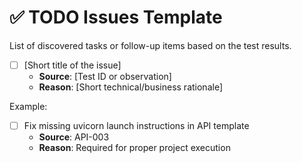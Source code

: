 # ✅ TODO Issues Template

List of discovered tasks or follow-up items based on the test results.

- [ ] [Short title of the issue]
  - **Source**: [Test ID or observation]
  - **Reason**: [Short technical/business rationale]

Example:
- [ ] Fix missing uvicorn launch instructions in API template
  - **Source**: API-003
  - **Reason**: Required for proper project execution